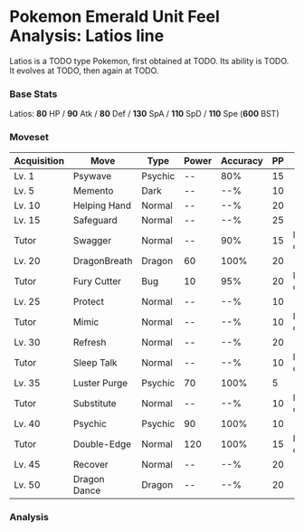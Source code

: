 # Pokemon Emerald Unit Feel Analysis: Latios line

Latios is a TODO type Pokemon, first obtained at TODO. Its ability is TODO. It evolves at TODO, then again at TODO.

### Base Stats

Latios: **80** HP / **90** Atk / **80** Def / **130** SpA / **110** SpD / **110** Spe (**600** BST)

### Moveset

|Acquisition|Move        |Type   |Power|Accuracy|PP |Notes                    |
|---        |---         |---    |---  |---     |---|---                      |
|Lv. 1      |Psywave     |Psychic|--   |80%     |15 |                         |
|Lv. 5      |Memento     |Dark   |--   |--%     |10 |                         |
|Lv. 10     |Helping Hand|Normal |--   |--%     |20 |                         |
|Lv. 15     |Safeguard   |Normal |--   |--%     |25 |                         |
|Tutor      |Swagger     |Normal |--   |90%     |15 |Emerald only             |
|Lv. 20     |DragonBreath|Dragon |60   |100%    |20 |                         |
|Tutor      |Fury Cutter |Bug    |10   |95%     |20 |Emerald only             |
|Lv. 25     |Protect     |Normal |--   |--%     |10 |                         |
|Tutor      |Mimic       |Normal |--   |--%     |10 |Emerald only             |
|Lv. 30     |Refresh     |Normal |--   |--%     |20 |                         |
|Tutor      |Sleep Talk  |Normal |--   |--%     |10 |Emerald only             |
|Lv. 35     |Luster Purge|Psychic|70   |100%    |5  |                         |
|Tutor      |Substitute  |Normal |--   |--%     |10 |Emerald only             |
|Lv. 40     |Psychic     |Psychic|90   |100%    |10 |                         |
|Tutor      |Double-Edge |Normal |120  |100%    |15 |Emerald only             |
|Lv. 45     |Recover     |Normal |--   |--%     |20 |                         |
|Lv. 50     |Dragon Dance|Dragon |--   |--%     |20 |                         |

### Analysis
